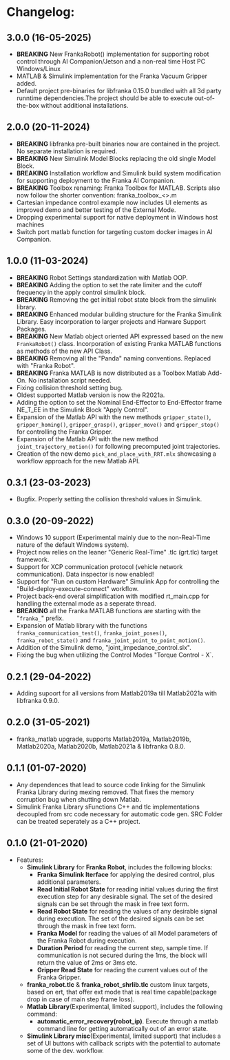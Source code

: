 # Changelog:

## 3.0.0 (16-05-2025)

   - **BREAKING** New FrankaRobot() implementation for supporting robot control through AI Companion/Jetson and a non-real time Host PC Windows/Linux
   - MATLAB & Simulink implementation for the Franka Vacuum Gripper added.
   - Default project pre-binaries for libfranka 0.15.0 bundled with all 3d party runntime dependencies.The project should be able to execute out-of-the-box without additional installations.

## 2.0.0 (20-11-2024)

   - **BREAKING** libfranka pre-built binaries now are contained in the project. No separate installation is required.
   - **BREAKING** New Simulink Model Blocks replacing the old single Model Block.
   - **BREAKING** Installation workflow and Simulink build system modification for supporting deployment to the Franka AI Companion.
   - **BREAKING** Toolbox renaming: Franka Toolbox for MATLAB. Scripts also now follow the shorter convention: franka_toolbox_<>.m
   - Cartesian impedance control example now includes UI elements as improved demo and better testing of the External Mode.
   - Dropping experimental support for native deployment in Windows host machines
   - Switch port matlab function for targeting custom docker images in AI Companion.

## 1.0.0 (11-03-2024)

   - **BREAKING** Robot Settings standardization with Matlab OOP.
   - **BREAKING** Adding the option to set the rate limiter and the cutoff frequency in the apply control simulink block.
   - **BREAKING** Removing the get initial robot state block from the simulink library.
   - **BREAKING** Enhanced modular building structure for the Franka Simulink Library. Easy incorporation to larger projects and Harware Support Packages.
   - **BREAKING** New Matlab object oriented API expressed based on the new `FrankaRobot()` class. Incorporation of existing Franka MATLAB functions as methods of the new API Class.
   - **BREAKING** Removing all the "Panda" naming conventions. Replaced with "Franka Robot".
   - **BREAKING** Franka MATLAB is now distributed as a Toolbox Matlab Add-On. No installation script needed.
   - Fixing collision threshold setting bug.
   - Oldest supported Matlab version is now the R2021a.
   - Adding the option to set the Nominal End-Effector to End-Effector frame NE_T_EE in the Simulink Block "Apply Control".
   - Expansion of the Matlab API with the new methods `gripper_state()`, `gripper_homing()`, `gripper_grasp()`, `gripper_move()` and `gripper_stop()` for controlling the Franka Gripper.
   - Expansion of the Matlab API with the new method `joint_trajectory_motion()` for following precomputed joint trajectories.
   - Creation of the new demo `pick_and_place_with_RRT.mlx` showcasing a workflow approach for the new Matlab API.

## 0.3.1 (23-03-2023)

   - Bugfix. Properly setting the collision threshold values in Simulink.

## 0.3.0 (20-09-2022)

   - Windows 10 support (Experimental mainly due to the non-Real-Time nature of the default Windows system).
   - Project now relies on the leaner "Generic Real-Time" .tlc (grt.tlc) target framework.
   - Support for XCP communication protocol (vehicle network communication). Data inspector is now enabled!
   - Support for "Run on custom Hardware" Simulink App for controlling the "Build-deploy-execute-connect" workflow.
   - Project back-end overal simplification with modified rt_main.cpp for handling the external mode as a seperate thread.
   - **BREAKING** all the Franka MATLAB functions are starting with the "`franka_`" prefix.
   - Expansion of Matlab library with the functions `franka_communication_test()`, `franka_joint_poses()`, `franka_robot_state()` and `franka_joint_point_to_point_motion()`.
   - Addition of the Simulink demo, "joint_impedance_control.slx".
   - Fixing the bug when utilizing the Control Modes "Torque Control - X`.

## 0.2.1 (29-04-2022)

   - Adding supoort for all versions from Matlab2019a till Matlab2021a with libfranka 0.9.0.

## 0.2.0 (31-05-2021)

   - franka_matlab upgrade, supports Matlab2019a, Matlab2019b, Matlab2020a, Matlab2020b, Matlab2021a & libfranka 0.8.0.

## 0.1.1 (01-07-2020)

   - Any dependences that lead to source code linking for the Simulink Franka Library during mexing removed. That fixes the memory corruption
     bug when shutting down Matlab.
   - Simulink Franka Library sFunctions C++ and tlc implementations decoupled from src code necessary for automatic code gen. SRC Folder can be treated seperately as a C++ project.

## 0.1.0 (21-01-2020)

  - Features:
    - **Simulink Library** for **Franka Robot**, includes the following blocks:
        - **Franka Simulink Iterface** for applying the desired control, plus additional parameters.
        - **Read Initial Robot State** for reading initial values during the first execution step for any desirable signal. The set of the desired signals can be set through the mask in free text form.
        - **Read Robot State** for reading the values of any desirable signal during execution. The set of the desired signals can be set through the mask in free text form.
        - **Franka Model** for reading the values of all Model parameters of the Franka Robot during execution.
        - **Duration Period** for reading the current step, sample time. If communication is not secured during the 1ms, the block will return the value of 2ms or 3ms etc.
        - **Gripper Read State** for reading the current values out of the Franka Gripper.
    - **franka_robot.tlc** & **franka_robot_shrlib.tlc** custom linux targets, based on ert, that offer ext mode that is real time capable(package drop in case of main step frame loss).
    - **Matlab Library**(Experimental, limited support), includes the following command:
        - **automatic_error_recovery(robot_ip)**. Execute through a matlab command line for getting automatically out of an error state.
    - **Simulink Library misc**(Experimental, limited support) that includes a set of UI buttons with callback scripts with the potential to automate some of the dev. workflow.
